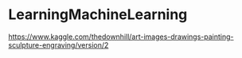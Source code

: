 # LearningMachineLearning

https://www.kaggle.com/thedownhill/art-images-drawings-painting-sculpture-engraving/version/2